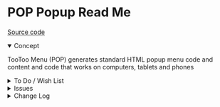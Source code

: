 # POP Popup Read Me

[Source code]( https://github.com/pushme-pullyou/tootoo14/tree/master/js-14-03/pop-popup )

<details open >

<summary>Concept</summary>

TooToo Menu (POP) generates standard HTML popup menu code and content and code that works on computers, tablets and phones

</details>

<details>

<summary>To Do / Wish List</summary>

* 2019-07-05 ~ Theo ~ Reset popup to original position
* 2019-07-05 ~ Theo ~ Remember position between sessions
* 2019-07-05 ~ Theo ~ More interactive startup popup
* 2019-06-25 ~ Theo ~ On close, remove class active from all buttons???

</details>

<details>

<summary>Issues</summary>


</details>

<details>

<summary>Change Log</summary>

### 2019-07-05 ~ Theo

POP 0.14.04-1pop

* B - POP.js: better license.md link
* F - POP: popup with iframe with date

### 2019-06-30 ~ Theo


POP 0.14.03-3pop

* F - POP.js: footer buttons have color and width
* F - POP.js: Add slideshow

### 2019-06-29 ~ Theo

POP 0.14.03-2pop

* F - POP.js: Add pop is draggable


### 2019-06-25 ~ Theo

* R - POP: cleanup
* F - POP: First commit of read me

</details>